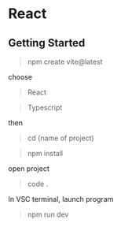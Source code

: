 # React 
## Getting Started
> npm create vite@latest

choose
> React

>Typescript

then

> cd (name of project)

> npm install

open project

>code .

In VSC terminal, launch program

>npm run dev